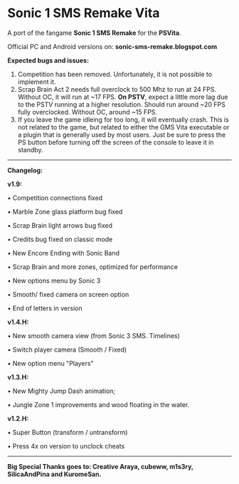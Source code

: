 # Sonic 1 SMS Remake Vita

A port of the fangame **Sonic 1 SMS Remake** for the **PSVita**.

Official PC and Android versions on: **sonic-sms-remake.blogspot.com**

**Expected bugs and issues:**

1. Competition has been removed. Unfortunately, it is not possible to implement it.
2. Scrap Brain Act 2 needs full overclock to 500 Mhz to run at 24 FPS. Without OC, it will run at ~17 FPS. **On PSTV**, expect a little more lag due to the PSTV running at a higher resolution. Should run around ~20 FPS fully overclocked. Without OC, around ~15 FPS.
3. If you leave the game idleing for too long, it will eventually crash. This is not related to the game, but related to either the GMS Vita executable or a plugin that is generally used by most users. Just be sure to press the PS button before turning off the screen of the console to leave it in standby.

--------------------

**Changelog:**


**v1.9:**

• Competition connections fixed

• Marble Zone glass platform bug fixed

• Scrap Brain light arrows bug fixed

• Credits bug fixed on classic mode

• New Encore Ending with Sonic Band

• Scrap Brain and more zones, optimized for performance

• New options menu by Sonic 3

• Smooth/ fixed camera on screen option

• End of letters in version


**v1.4.H:**

• New smooth camera view (from Sonic 3 SMS. Timelines)

• Switch player camera (Smooth / Fixed)

• New option menu "Players"


**v1.3.H:**

• New Mighty Jump Dash animation;

• Jungle Zone 1 improvements and wood floating in the water.


**v1.2.H:**

• Super Button (transform / untransform)

• Press 4x on version to unclock cheats

------------------------

**Big Special Thanks goes to: Creative Araya, cubeww, m1s3ry, SilicaAndPina and KuromeSan.**

